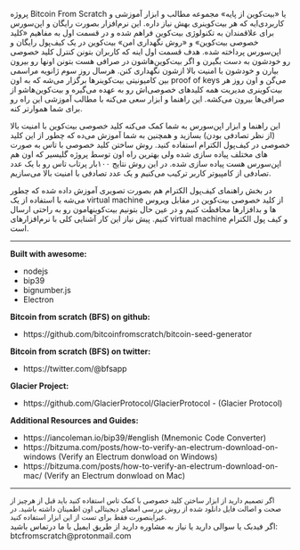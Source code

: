 
پروژه Bitcoin From Scratch یا «بیت‌کوین از پایه» مجموعه مطالب و ابزار آموزشی و کاربردی‌ایه که هر بیت‌کوینری بهش نیاز داره.
این نرم‌افزار بصورت رایگان و اپن‌سورس برای علاقمندان به تکنولوژی بیت‌کوین فراهم شده و در قسمت اول به مفاهیم «کلید خصوصی بیت‌کوین» و «روش نگهداری امن» بیت‌کوین در یک کیف‌پول رایگان و اپن‌سورس پرداخته شده. هدف قسمت اول اینه که کاربران بتونن کنترل کلید خصوصی رو خودشون به دست بگیرن و اگر بیت‌کوین‌هاشون در صرافی هست بتونن اونها رو بیرون بیارن و خودشون با امنیت بالا ازشون نگهداری کنن.
هرسال روز سوم ژانویه مراسمی بین کامیونیتی بیت‌کوینرها برگزار می‌شه که به اون proof of keys می‌گن و اون روز هر بیت‌کوینری مدیریت همه کلیدهای خصوصی‌اش رو به عهده می‌گیره و بیت‌کوین‌هاشو از صرافی‌ها بیرون می‌کشه. این راهنما و ابزار سعی می‌کنه با مطالب آموزشی این راه رو برای شما هموارتر کنه.

این راهنما و ابزار اپن‌سورس به شما کمک می‌کنه کلید خصوصی بیت‌کوین با امنیت بالا (از نظر تصادفی بودن) بسازید و همچنین به شما آموزش می‌ده که چطور از این کلید خصوصی در کیف‌پول الکترام استفاده کنید. روش ساختن کلید خصوصی با تاس به صورت های مختلف پیاده سازی شده ولی بهترین راه اون توسط پروژه گلیسیر که اون هم اپن‌سورس هست پیاده سازی شده. در این روش نتایج ۱۰۰بار پرتاب تاس رو با یک عدد تصادفی از کامپیوتر کاربر ترکیب می‌کنیم و یک عدد تصادفی با امنیت بالا می‌سازیم.

در بخش راهنمای کیف‌پول الکترام هم بصورت تصویری آموزش داده شده که چطور می‌شه با استفاده از یک virtual machine از کلید خصوصی بیت‌کوین در مقابل ویروس ها و بدافزارها محافظت کنیم و در عین حال بتونیم بیت‌کوینهامون رو به راحتی ارسال کنیم. پیش نیاز این کار آشنایی کلی با نرم‌افزارهای virtual machine و کیف پول الکترام است.
<br/>

---

<div style="direction:ltr;" class="text-left my-2">
<b>Built with awesome:</b>
<ul>
<li>nodejs</li>
<li>bip39</li>
<li>bignumber.js</li>
<li>Electron</li>
</ul>

<b>Bitcoin from scratch (BFS) on github:</b>
<ul>
<li>https://github.com/bitcoinfromscratch/bitcoin-seed-generator</li>
</ul>

<b>Bitcoin from scratch (BFS) on twitter:</b>
<ul>
<li>https://twitter.com/@bfsapp</li>
</ul>

<b>Glacier Project:</b>
<ul>
<li>https://github.com/GlacierProtocol/GlacierProtocol - (Glacier Protocol)</li>
</ul>

<b>Additional Resources and Guides:</b>
<ul>
<li>https://iancoleman.io/bip39/#english (Mnemonic Code Converter)</li>
<li>https://bitzuma.com/posts/how-to-verify-an-electrum-download-on-windows (Verify an Electrum donwload on Windows)</li>
<li>https://bitzuma.com/posts/how-to-verify-an-electrum-download-on-mac/ (Verify an Electrum donwload on Mac)</li>
</ul>
</div>

---

<div class="alert alert-warning" role="alert" style="font-size:.9em;">
    اگر تصمیم دارید از ابزار ساختن کلید خصوصی با کمک تاس استفاده کنید باید قبل از هرچیز از صحت و اصالت فایل دانلود شده از روش بررسی امضای دیجیتالی اون اطمینان داشته باشید. در غیراینصورت فقط برای تست از این ابزار استفاده کنید.
</div>

<div class="text-center">
    <div class="alert alert-primary" role="alert">
        اگر فیدبک یا سوالی دارید یا نیاز به مشاوره دارید از طریق ایمیل با ما درتماس باشید: btcfromscratch@protonmail.com
    </div>
</div>


